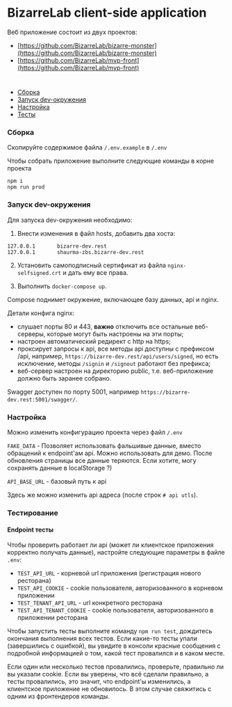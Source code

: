 # BizarreLab client-side application

Веб приложение состоит из двух проектов:
* [https://github.com/BizarreLab/bizarre-monster](https://github.com/BizarreLab/bizarre-monster)
* [https://github.com/BizarreLab/mvp-front](https://github.com/BizarreLab/mvp-front)

# 
 * [Сборка](#build)
 * [Запуск dev-окружения](#dev-config)
 * [Настройка](#config)
 * [Тесты](#tests)

### <a name="build"></a> Сборка
Скопируйте содержимое файла `/.env.example` в `/.env`

Чтобы собрать приложение выполните следующие команды в корне проекта
```
npm i
npm run prod
```

### <a name="dev-config"></a> Запуск dev-окружения

Для запуска dev-окружения необходимо:

1. Внести изменения в файл hosts, добавить два хоста:
```
127.0.0.1       bizarre-dev.rest
127.0.0.1       shaurma-zbs.bizarre-dev.rest
```

2. Установить самоподписный сертификат из файла `nginx-selfsigned.crt` и дать ему все права.

3. Выполнить `docker-compose up`.

Compose поднимет окружение, включающее базу данных, api и nginx. 

Детали конфига nginx:
- слушает порты 80 и 443, <b>важно</b> отключить все остальные веб-серверы, которые могут быть настроены на эти порты;
- настроен автоматический редирект с http на https;
- проксирует запросы к api, все методы api доступны с префиксом /api, например, `https://bizarre-dev.rest/api/users/signed`, но есть исключение, методы `/signin` и `/signout` работают без префикса;
- веб-сервер настроен на директорию public, т.е. веб-приложение должно быть заранее собрано.

Swagger доступен по порту 5001, например `https://bizarre-dev.rest:5001/swagger/`.

### <a name="config"></a> Настройка
Можно изменить конфигурацию проекта через файл `/.env`

`FAKE_DATA` - Позволяет использовать фальшивые данные, вместо обращений к endpoint'ам api. Можно использовать для демо. После обновления страницы все данные теряются. Если хотите, могу сохранять данные в localStorage ?)

`API_BASE_URL` - базовый путь к api

Здесь же можно изменить api адреса (после строк `# api utls`).

### <a name="tests"></a> Тестирование
#### <a name="tests-endpoint"></a> Endpoint тесты
Чтобы проверить работает ли api (может ли клиентское приложения корректно получать данные), настройте следующие параметры в файле `.env`:
 * `TEST_API_URL` - корневой url приложения (регистрация нового ресторана) 
 * `TEST_API_COOKIE` - cookie  пользователя, авторизованного в корневом приложении
 * `TEST_TENANT_API_URL` - url конкретного ресторана 
 * `TEST_API_TENANT_COOKIE` - cookie  пользователя, авторизованного в приложении ресторана
 
 Чтобы запустить тесты выполните команду `npm run test`, дождитесь окончания выполнения всех тестов. 
 Если какие-то тесты упали (завершились с ошибкой), вы увидите в консоли красные сообщения с подробной информацией о том, какой тест провалился и в каком месте.
 
 Если один или несколько тестов провалились, проверьте, правильно ли вы указали cookie. 
 Если вы уверены, что всё сделали правильно, а тесты провалились, это значит, что endpoint'ы изменились, а клиентское приложение не обновилось. В этом случае свяжитись с одним из фронтендеров команды.
